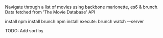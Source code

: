 Navigate through a list of movies using backbone marionette, es6 &amp; brunch. 
Data fetched from 'The Movie Database' API

install
    npm install brunch
    npm install
execute:
    brunch watch --server


TODO:
    Add sort by

